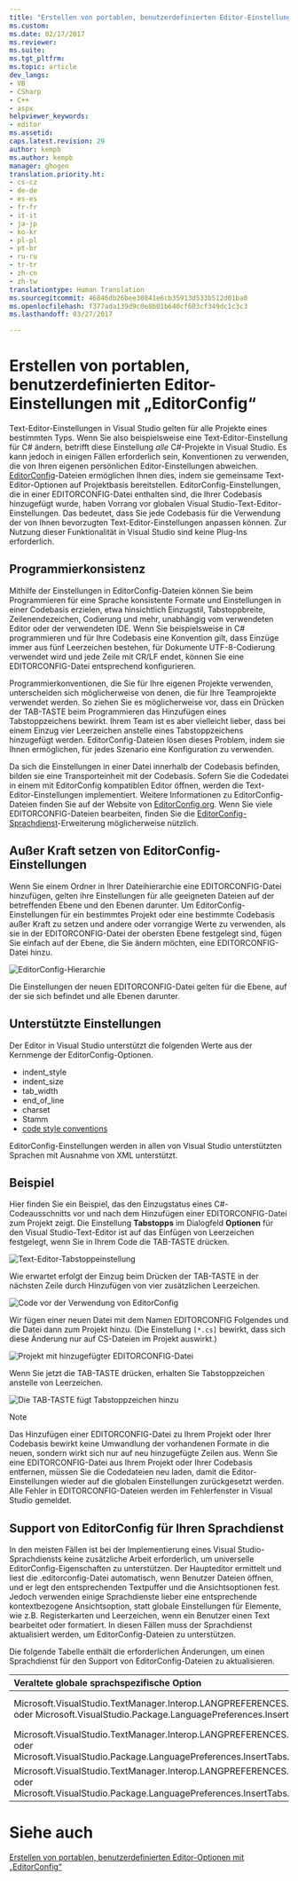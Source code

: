 ```yaml
---
title: "Erstellen von portablen, benutzerdefinierten Editor-Einstellungen mit „EditorConfig“ | Microsoft-Dokumentation"
ms.custom: 
ms.date: 02/17/2017
ms.reviewer: 
ms.suite: 
ms.tgt_pltfrm: 
ms.topic: article
dev_langs:
- VB
- CSharp
- C++
- aspx
helpviewer_keywords:
- editor
ms.assetid: 
caps.latest.revision: 29
author: kempb
ms.author: kempb
manager: ghogen
translation.priority.ht:
- cs-cz
- de-de
- es-es
- fr-fr
- it-it
- ja-jp
- ko-kr
- pl-pl
- pt-br
- ru-ru
- tr-tr
- zh-cn
- zh-tw
translationtype: Human Translation
ms.sourcegitcommit: 46846db26bee30841e6cb35913d533b512d01ba0
ms.openlocfilehash: f377ada139d9c0e8b01b640cf603cf349dc1c3c3
ms.lasthandoff: 03/27/2017

---
```

# <a name="create-portable-custom-editor-settings-with-editorconfig"></a>Erstellen von portablen, benutzerdefinierten Editor-Einstellungen mit „EditorConfig“
Text-Editor-Einstellungen in Visual Studio gelten für alle Projekte eines bestimmten Typs. Wenn Sie also beispielsweise eine Text-Editor-Einstellung für C# ändern, betrifft diese Einstellung *alle* C#-Projekte in Visual Studio. Es kann jedoch in einigen Fällen erforderlich sein, Konventionen zu verwenden, die von Ihren eigenen persönlichen Editor-Einstellungen abweichen. [EditorConfig](http://editorconfig.org/)-Dateien ermöglichen Ihnen dies, indem sie gemeinsame Text-Editor-Optionen auf Projektbasis bereitstellen. EditorConfig-Einstellungen, die in einer EDITORCONFIG-Datei enthalten sind, die Ihrer Codebasis hinzugefügt wurde, haben Vorrang vor globalen Visual Studio-Text-Editor-Einstellungen. Das bedeutet, dass Sie jede Codebasis für die Verwendung der von Ihnen bevorzugten Text-Editor-Einstellungen anpassen können. Zur Nutzung dieser Funktionalität in Visual Studio sind keine Plug-Ins erforderlich.

## <a name="coding-consistency"></a>Programmierkonsistenz
Mithilfe der Einstellungen in EditorConfig-Dateien können Sie beim Programmieren für eine Sprache konsistente Formate und Einstellungen in einer Codebasis erzielen, etwa hinsichtlich Einzugstil, Tabstoppbreite, Zeilenendezeichen, Codierung und mehr, unabhängig vom verwendeten Editor oder der verwendeten IDE. Wenn Sie beispielsweise in C# programmieren und für Ihre Codebasis eine Konvention gilt, dass Einzüge immer aus fünf Leerzeichen bestehen, für Dokumente UTF-8-Codierung verwendet wird und jede Zeile mit CR/LF endet, können Sie eine EDITORCONFIG-Datei entsprechend konfigurieren.

Programmierkonventionen, die Sie für Ihre eigenen Projekte verwenden, unterscheiden sich möglicherweise von denen, die für Ihre Teamprojekte verwendet werden. So ziehen Sie es möglicherweise vor, dass ein Drücken der TAB-TASTE beim Programmieren das Hinzufügen eines Tabstoppzeichens bewirkt. Ihrem Team ist es aber vielleicht lieber, dass bei einem Einzug vier Leerzeichen anstelle eines Tabstoppzeichens hinzugefügt werden. EditorConfig-Dateien lösen dieses Problem, indem sie Ihnen ermöglichen, für jedes Szenario eine Konfiguration zu verwenden.

Da sich die Einstellungen in einer Datei innerhalb der Codebasis befinden, bilden sie eine Transporteinheit mit der Codebasis. Sofern Sie die Codedatei in einem mit EditorConfig kompatiblen Editor öffnen, werden die Text-Editor-Einstellungen implementiert. Weitere Informationen zu EditorConfig-Dateien finden Sie auf der Website von [EditorConfig.org](http://editorconfig.org/). Wenn Sie viele EDITORCONFIG-Dateien bearbeiten, finden Sie die [EditorConfig-Sprachdienst](https://marketplace.visualstudio.com/items?itemName=MadsKristensen.EditorConfig)-Erweiterung möglicherweise nützlich.

## <a name="override-editorconfig-settings"></a>Außer Kraft setzen von EditorConfig-Einstellungen
Wenn Sie einem Ordner in Ihrer Dateihierarchie eine EDITORCONFIG-Datei hinzufügen, gelten ihre Einstellungen für alle geeigneten Dateien auf der betreffenden Ebene und den Ebenen darunter. Um EditorConfig-Einstellungen für ein bestimmtes Projekt oder eine bestimmte Codebasis außer Kraft zu setzen und andere oder vorrangige Werte zu verwenden, als sie in der EDITORCONFIG-Datei der obersten Ebene festgelegt sind, fügen Sie einfach auf der Ebene, die Sie ändern möchten, eine EDITORCONFIG-Datei hinzu.

![EditorConfig-Hierarchie](~/ide/media/vside_editorconfig_hierarchy.png)

Die Einstellungen der neuen EDITORCONFIG-Datei gelten für die Ebene, auf der sie sich befindet und alle Ebenen darunter.

## <a name="supported-settings"></a>Unterstützte Einstellungen
Der Editor in Visual Studio unterstützt die folgenden Werte aus der Kernmenge der EditorConfig-Optionen.
- indent_style
- indent_size
- tab_width
- end_of_line
- charset
- Stamm
- [code style conventions](../ide/editorconfig-code-style-settings-reference.md)

EditorConfig-Einstellungen werden in allen von Visual Studio unterstützten Sprachen mit Ausnahme von XML unterstützt.

## <a name="example"></a>Beispiel
Hier finden Sie ein Beispiel, das den Einzugstatus eines C#-Codeausschnitts vor und nach dem Hinzufügen einer EDITORCONFIG-Datei zum Projekt zeigt. Die Einstellung **Tabstopps** im Dialogfeld **Optionen** für den Visual Studio-Text-Editor ist auf das Einfügen von Leerzeichen festgelegt, wenn Sie in Ihrem Code die TAB-TASTE drücken.

![Text-Editor-Tabstoppeinstellung](~/ide/media/vside_editorconfig_tabsetting.png)

Wie erwartet erfolgt der Einzug beim Drücken der TAB-TASTE in der nächsten Zeile durch Hinzufügen von vier zusätzlichen Leerzeichen.

![Code vor der Verwendung von EditorConfig](~/ide/media/vside_editorconfig_before.png)

Wir fügen einer neuen Datei mit dem Namen EDITORCONFIG Folgendes und die Datei dann zum Projekt hinzu. (Die Einstellung `[*.cs]` bewirkt, dass sich diese Änderung nur auf CS-Dateien im Projekt auswirkt.)

![Projekt mit hinzugefügter EDITORCONFIG-Datei](~/ide/media/vside_editorconfig_addconfig.png)

Wenn Sie jetzt die TAB-TASTE drücken, erhalten Sie Tabstoppzeichen anstelle von Leerzeichen.

![Die TAB-TASTE fügt Tabstoppzeichen hinzu](~/ide/media/vside_editorconfig_tab.png)

> [!NOTE]
>  Das Hinzufügen einer EDITORCONFIG-Datei zu Ihrem Projekt oder Ihrer Codebasis bewirkt keine Umwandlung der vorhandenen Formate in die neuen, sondern wirkt sich nur auf neu hinzugefügte Zeilen aus. Wenn Sie eine EDITORCONFIG-Datei aus Ihrem Projekt oder Ihrer Codebasis entfernen, müssen Sie die Codedateien neu laden, damit die Editor-Einstellungen wieder auf die globalen Einstellungen zurückgesetzt werden. Alle Fehler in EDITORCONFIG-Dateien werden im Fehlerfenster in Visual Studio gemeldet.

## <a name="support-editorconfig-for-your-language-service"></a>Support von EditorConfig für Ihren Sprachdienst

In den meisten Fällen ist bei der Implementierung eines Visual Studio-Sprachdiensts keine zusätzliche Arbeit erforderlich, um universelle EditorConfig-Eigenschaften zu unterstützen. Der Haupteditor ermittelt und liest die .editorconfig-Datei automatisch, wenn Benutzer Dateien öffnen, und er legt den entsprechenden Textpuffer und die Ansichtsoptionen fest. Jedoch verwenden einige Sprachdienste lieber eine entsprechende kontextbezogene Ansichtsoption, statt globale Einstellungen für Elemente, wie z.B. Registerkarten und Leerzeichen, wenn ein Benutzer einen Text bearbeitet oder formatiert. In diesen Fällen muss der Sprachdienst aktualisiert werden, um EditorConfig-Dateien zu unterstützen.

Die folgende Tabelle enthält die erforderlichen Änderungen, um einen Sprachdienst für den Support von EditorConfig-Dateien zu aktualisieren.

| Veraltete globale sprachspezifische Option | Ersetzen der kontextbezogenen Option |
| :------------- | :------------- |
| Microsoft.VisualStudio.TextManager.Interop.LANGPREFERENCES.fInsertTabs oder Microsoft.VisualStudio.Package.LanguagePreferences.InsertTabs | !textBufferOptions.GetOptionValue(DefaultOptions.ConvertTabsToSpacesOptionId) oder !textView.Options.GetOptionValue(DefaultOptions.ConvertTabsToSpacesOptionId) |
| Microsoft.VisualStudio.TextManager.Interop.LANGPREFERENCES.uIndentSize oder Microsoft.VisualStudio.Package.LanguagePreferences.InsertTabs.IndentSize | textBufferOptions.GetOptionValue(DefaultOptions. IndentSizeOptionId) oder textView.Options.GetOptionValue(DefaultOptions. IndentSizeOptionId) |
| Microsoft.VisualStudio.TextManager.Interop.LANGPREFERENCES.uTabSize oder Microsoft.VisualStudio.Package.LanguagePreferences.InsertTabs.TabSize | textBufferOptions.GetOptionValue(DefaultOptions.TabSizeOptionId) oder textView.Options.GetOptionValue(DefaultOptions.TabSizeOptionId) |

# <a name="see-also"></a>Siehe auch
[Erstellen von portablen, benutzerdefinierten Editor-Optionen mit „EditorConfig“](create-portable-custom-editor-options.md)
